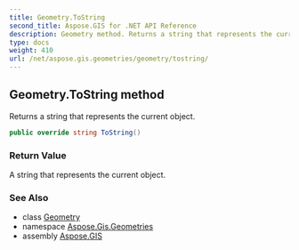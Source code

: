 ```yaml
---
title: Geometry.ToString
second_title: Aspose.GIS for .NET API Reference
description: Geometry method. Returns a string that represents the current object
type: docs
weight: 410
url: /net/aspose.gis.geometries/geometry/tostring/
---
```

## Geometry.ToString method

Returns a string that represents the current object.

```csharp
public override string ToString()
```

### Return Value

A string that represents the current object.

### See Also

* class [Geometry](../)
* namespace [Aspose.Gis.Geometries](../../geometry/)
* assembly [Aspose.GIS](../../../)


